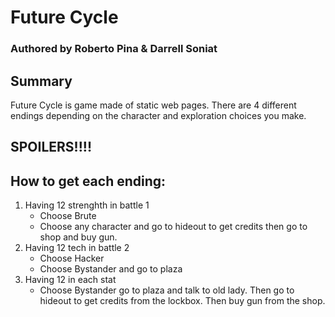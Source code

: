 # Future Cycle
### Authored by Roberto Pina & Darrell Soniat

## Summary
Future Cycle is game made of static web pages. There are 4 different endings depending on the character and exploration choices you make.




## SPOILERS!!!!



## How to get each ending:

1. Having 12 strenghth in battle 1
    - Choose Brute
    - Choose any character and go to hideout to get credits then go to shop and buy gun.
3. Having 12 tech in battle 2
    - Choose Hacker
    - Choose Bystander and go to plaza
4. Having 12 in each stat
    - Choose Bystander go to plaza and talk to old lady. Then go to hideout to get credits from the lockbox. Then buy gun from the shop.
